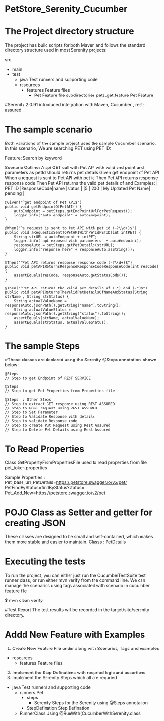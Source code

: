 # PetStore_Serenity_Cucumber


# The Project directory structure

The project has build scripts for both Maven  and follows the standard directory structure used in most Serenity projects:

src
  + main
  + test
    + java                        Test runners and supporting code
    + resources
      + features                  Feature files
        + Pet                     Feature file subdirectories
             pets_get.feature     Pet Feature
             
#Serenity 2.0.91 introduced integration with Maven, Cucumber , rest-assured

# The sample scenario

Both variations of the sample project uses the sample Cucumber scenario. In this scenario, We are searching PET using PET ID:

Feature: Search by keyword

  Scenario Outline: A api GET call with Pet API with valid end point and parameters as petId should returns pet details
    Given get endpoint of Pet API
    When a request is sent to Pet API with pet id <PET ID>
    Then Pet API returns response response code <ResponseCode>
    Then Pet API returns the valid pet details of <name> and <status>
    Examples:
      | PET ID |ResponseCode|name                |status         |
      |5       | 200        | My Updated Pet Name|    pending    |
      


    @Given("^get endpoint of Pet API$")
    public void getEndpointOfPetAPI() {
        autoEndpoint = petSteps.getEndPointUrlForPetRequest();
        logger.info("auto endpoint" + autoEndpoint);
    }

    @When("^a request is sent to Pet API with pet id (-?\\d+)$")
    public void aRequestIsSentToPetAPIWithPetIdPETID(int intPET) {
        String strURL = autoEndpoint + intPET;
        logger.info("api exposed with parameters" + autoEndpoint);
        responseAuto = petSteps.getPetDetails(strURL);
        logger.info("response here" + responseAuto.asString());
    }

    @Then("^Pet API returns response response code (-?\\d+)$")
    public void petAPIReturnsResponseResponseCodeResponseCode(int resCode) {
        assertEquals(resCode, responseAuto.getStatusCode());
    }

    @Then("^Pet API returns the valid pet details of (.*) and (.*)$")
    public void petAPIReturnsTheValidPetDetailsOfNameAndStatus(String strName , String strStatus) {
        String actualValueName = responseAuto.jsonPath().getString("name").toString();
        String actualValueStatus = responseAuto.jsonPath().getString("status").toString();
        assertEquals(strName, actualValueName);
        assertEquals(strStatus, actualValueStatus);
    }

# The sample Steps
#These classes are declared using the Serenity @Steps annotation, shown below:

    @Steps
    // Step to get Endpoint of REST SERVICE

    @Steps
    // Step to get Pet Properties from Properties file

    @Steps  : Other Steps 
    // Step to extract GET response using REST ASSURED
    // Step to POST request using REST ASSURED
    // Step to Set Parameter
    // Step to Validate Response with details
    // Step to validate Response code
    // Step to create Put Request using Rest Assured
    // Step to Delete Pet Details using Rest Assured

# To Read Properties
  Class GetPropertyFromPropertiesFile used to read properties from file pet_token.properties
  
  Sample Properties :
    Pet_base_url_PetDetails=https://petstore.swagger.io/v2/pet/
    PetFindByStatus=findByStatus?status=
    Pet_Add_New=https://petstore.swagger.io/v2/pet

# POJO Class as Setter and getter for creating JSON 
  These classes are designed to be small and self-contained, which makes them more stable and easier to maintain.
  Classs : PetDetails

# Executing the tests

To run the project, you can either just run the CucumberTestSuite test runner class, or run either mvn verify from the command line.
We can manage the scenarios using tags associated with scenario in cucumber feature file

$ mvn clean verify

#Test Report
The test results will be recorded in the target/site/serenity directory.

# Addd New Feature with Examples 
1. Create New Feature File under along with Scenarios, Tags and examples 

 + resources
      + features                  Feature files

2. Implement the Step Definations with requried logic and assertions 
3. Implement the Serenity Steps which all are requried 

 + java                        Test runners and supporting code
    + runners.Pet
        + steps                 
          + Serenity            Steps for the Serenity using @Steps annotation 
        + StepDefination        Step Defination 
    + RunnerClass               Using @RunWith(CucumberWithSerenity.class)
